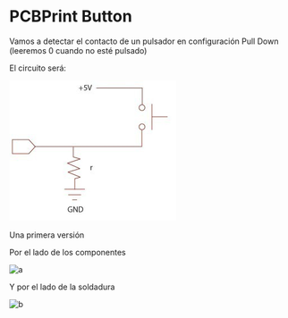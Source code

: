 # PCBPrint Button

Vamos a detectar el contacto de un pulsador en configuración Pull Down (leeremos 0 cuando no esté pulsado)

El circuito será:

![pulsador pull down](../images/sensor_button.jpg)

Una primera versión

Por el lado de los componentes

![a](https://lh3.googleusercontent.com/vTEPZUCdk6lisei_uNa5GlQSCNVYprbPvmiwcR6VBZw6Xqr7tKk2wf-3JtS8dFbteqAKWz6LdjY=w772-h936-no)

Y por el lado de la soldadura

![b](https://lh3.googleusercontent.com/XjrzFpZFIQuLP8mkIHeS4B38D2OJ0yQkk5xI2k_xRWSxLYXpoCrB4f9oaM5eEzNunt5DvcYMUyw=w814-h936-no)
